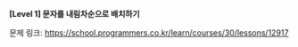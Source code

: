 **[Level 1] 문자를 내림차순으로 배치하기**

문제 링크: https://school.programmers.co.kr/learn/courses/30/lessons/12917
